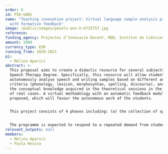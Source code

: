 ```yaml
---
order: 6
id: PID-UAB1
name: "Teaching innovation project: Virtual language sample analysis program
  with formative feedback"
image: /public/images/pexels-ann-h-6732757.jpg
reference: .
funding_agency: Projectes d’Innovació Docent, MQD, Institut de Ciències de l’Educació, UAB
amount: 1000
currency_type: EUR
running_from: 2020-2021
pi:
  - Melina Aparici
abstract: >-
  This proposal aims to create a didactic resource for several subjects of the
  Speech Therapy Degree. Specifically, this resource will allow students to
  autonomously analyse speech and writing samples based on different analytical
  criteria (phonology, lexicon, morphosyntax, spelling, discourse), and to use
  the conceptual knowledge acquired in the theoretical sessions in the analysis
  of real cases. A virtual methodology with an automatic feedback module is
  proposed, which will favour the autonomous work of the students. 


  This project consists of 4 phases including: (a) the collection of speech and writing samples from public databases, (b) the design and development of the analysis guidelines for each teaching purpose and adapted to each subject, (c) the virtualisation of the analysis and feedback guidelines so that they are compatible with the UAB virtual classroom system (moodle), and (d) the pilot test of the implementation of the system. 


  The programme is expected to respond to a repeated demand from students to increase the experience with practical cases. In addition, the competences achieved during this activity will consolidate the learning of not only practical but also theoretical aspects referring to the functioning and development of oral and written language, which can be transferred to other subjects of the Degree.
relevant_outputs: null
members:
  - Melina Aparici
  - Paula Resina
---
```

